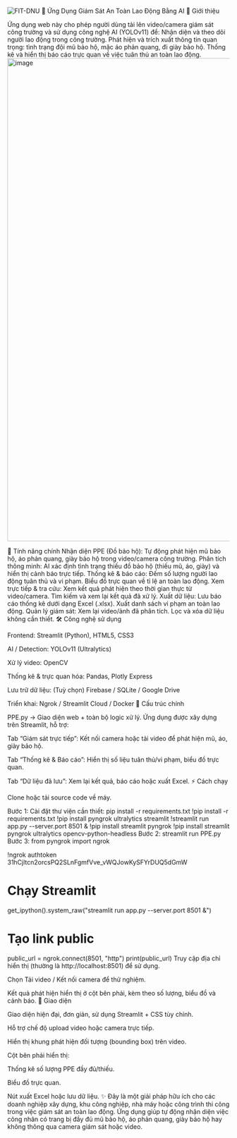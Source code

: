 ![FIT-DNU](https://github.com/user-attachments/assets/2f53f6dd-ff4b-4890-b05a-ba7935ed6f9f)
🦺 Ứng Dụng Giám Sát An Toàn Lao Động Bằng AI
📌 Giới thiệu

Ứng dụng web này cho phép người dùng tải lên video/camera giám sát công trường và sử dụng công nghệ AI (YOLOv11) để:
Nhận diện và theo dõi người lao động trong công trường.
Phát hiện và trích xuất thông tin quan trọng: tình trạng đội mũ bảo hộ, mặc áo phản quang, đi giày bảo hộ.
Thống kê và hiển thị báo cáo trực quan về việc tuân thủ an toàn lao động.
<img width="1920" height="1096" alt="image" src="https://github.com/user-attachments/assets/ccfa02d2-0c79-40e4-a02b-31d1d5ff6f0d" />

🚀 Tính năng chính
Nhận diện PPE (Đồ bảo hộ): Tự động phát hiện mũ bảo hộ, áo phản quang, giày bảo hộ trong video/camera công trường.
Phân tích thông minh: AI xác định tình trạng thiếu đồ bảo hộ (thiếu mũ, áo, giày) và hiển thị cảnh báo trực tiếp.
Thống kê & báo cáo:
Đếm số lượng người lao động tuân thủ và vi phạm.
Biểu đồ trực quan về tỉ lệ an toàn lao động.
Xem trực tiếp & tra cứu:
Xem kết quả phát hiện theo thời gian thực từ video/camera.
Tìm kiếm và xem lại kết quả đã xử lý.
Xuất dữ liệu:
Lưu báo cáo thống kê dưới dạng Excel (.xlsx).
Xuất danh sách vi phạm an toàn lao động.
Quản lý giám sát:
Xem lại video/ảnh đã phân tích.
Lọc và xóa dữ liệu không cần thiết.
🛠️ Công nghệ sử dụng

Frontend: Streamlit (Python), HTML5, CSS3

AI / Detection: YOLOv11 (Ultralytics)

Xử lý video: OpenCV

Thống kê & trực quan hóa: Pandas, Plotly Express

Lưu trữ dữ liệu: (Tuỳ chọn) Firebase / SQLite / Google Drive

Triển khai: Ngrok / Streamlit Cloud / Docker
📂 Cấu trúc chính

PPE.py → Giao diện web + toàn bộ logic xử lý.
Ứng dụng được xây dựng trên Streamlit, hỗ trợ:

Tab “Giám sát trực tiếp”: Kết nối camera hoặc tải video để phát hiện mũ, áo, giày bảo hộ.

Tab “Thống kê & Báo cáo”: Hiển thị số liệu tuân thủ/vi phạm, biểu đồ trực quan.

Tab “Dữ liệu đã lưu”: Xem lại kết quả, báo cáo hoặc xuất Excel.
⚡ Cách chạy

Clone hoặc tải source code về máy.

Bước 1: Cài đặt thư viện cần thiết:
pip install -r requirements.txt
!pip install -r requirements.txt
!pip install pyngrok ultralytics streamlit
!streamlit run app.py --server.port 8501 &
!pip install streamlit pyngrok
!pip install streamlit pyngrok ultralytics opencv-python-headless
Bước 2: streamlit run PPE.py
Bước 3: from pyngrok import ngrok

!ngrok authtoken 31hCjltcn2orcsPQ2SLnFgmfVve_vWQJowKySFYrDUQ5dGmW

# Chạy Streamlit
get_ipython().system_raw("streamlit run app.py --server.port 8501 &")

# Tạo link public
public_url = ngrok.connect(8501, "http")
print(public_url)
Truy cập địa chỉ hiển thị (thường là http://localhost:8501) để sử dụng.

Chọn Tải video / Kết nối camera để thử nghiệm.

Kết quả phát hiện hiển thị ở cột bên phải, kèm theo số lượng, biểu đồ và cảnh báo.
📸 Giao diện

Giao diện hiện đại, đơn giản, sử dụng Streamlit + CSS tùy chỉnh.

Hỗ trợ chế độ upload video hoặc camera trực tiếp.

Hiển thị khung phát hiện đối tượng (bounding box) trên video.

Cột bên phải hiển thị:

Thống kê số lượng PPE đầy đủ/thiếu.

Biểu đồ trực quan.

Nút xuất Excel hoặc lưu dữ liệu.
✨ Đây là một giải pháp hữu ích cho các doanh nghiệp xây dựng, khu công nghiệp, nhà máy hoặc công trình thi công trong việc giám sát an toàn lao động. Ứng dụng giúp tự động nhận diện việc công nhân có trang bị đầy đủ mũ bảo hộ, áo phản quang, giày bảo hộ hay không thông qua camera giám sát hoặc video.
